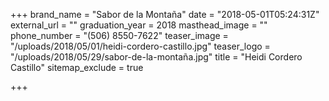 +++
brand_name = "Sabor de la Montaña"
date = "2018-05-01T05:24:31Z"
external_url = ""
graduation_year = 2018
masthead_image = ""
phone_number = "(506) 8550-7622"
teaser_image = "/uploads/2018/05/01/heidi-cordero-castillo.jpg"
teaser_logo = "/uploads/2018/05/29/sabor-de-la-montaña.jpg"
title = "Heidi Cordero Castillo"
sitemap_exclude = true

+++
